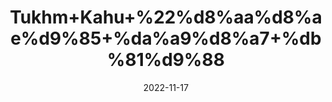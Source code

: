 ---
title: 'Tukhm+Kahu+%22%d8%aa%d8%ae%d9%85+%da%a9%d8%a7+%db%81%d9%88'
date: '2022-11-17' 
metatag: '' 
inventory: '0' 
draft: false 
# meta description 
shortDescripton: 'Lettuce+Seeds%22++It+stimulates+the+growth+of+bone+mass+in+the+body+and+prevents+osteoporosis.'
description: 'Seed+%d8%aa%d8%ae%d9%85++%d8%a8%db%8c%d8%ac'
longdescription: ''
tags: ''
brand: ''
subCategory: ''
unit: '10 gm-Pk'
sellCount: '0'
featured: True
# product Price
price: '20.0'
# Product Short Description
shortDescription: 'Lettuce+Seeds%22++It+stimulates+the+growth+of+bone+mass+in+the+body+and+prevents+osteoporosis.'
productID: '748142F7-343C-ED11-996A-005056B3A416'
type: 'products'
category: 'Seed+%d8%aa%d8%ae%d9%85++%d8%a8%db%8c%d8%ac' 
thumnailproduct: 'https://eraconnect.blob.core.windows.net/product-images/aminsaddiquidawakhana/4c90b92d-d3e3-4826-9a47-7f322073d824.webp' 
images:
  - image: 'https://eraconnect.blob.core.windows.net/product-images/aminsaddiquidawakhana/4c90b92d-d3e3-4826-9a47-7f322073d824.webp'  
Variants:
---